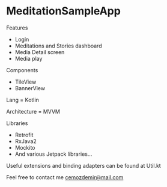 # MeditationSampleApp

Features
- Login
- Meditations and Stories dashboard
- Media Detail screen
- Media play

Components
- TileView
- BannerView

Lang = Kotlin

Architecture = MVVM

Libraries
- Retrofit
- RxJava2
- Mockito
- And various Jetpack libraries...

Useful extensions and binding adapters can be found 
at Util.kt

Feel free to contact me
cemozdemir@mail.com

